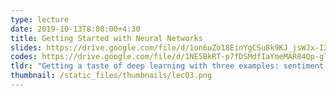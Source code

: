 ```yaml
---
type: lecture
date: 2019-10-13T8:00:00+4:30
title: Getting Started with Neural Networks
slides: https://drive.google.com/file/d/1on6uZo18EinYgCSu8k9KJ_jsWJx-I2Zg/view?usp=sharing
codes: https://drive.google.com/file/d/1NE5BkRT-p7fDSMdfIaYmeMAR84Qp-glb/view?usp=sharing
tldr: "Getting a taste of deep learning with three examples: sentiment analysis, text classification, and regression."
thumbnail: /static_files/thumbnails/lec03.png
---
```

